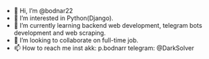 - 👋 Hi, I’m @bodnar22
- 👀 I’m interested in Python(Django).
- 🌱 I’m currently learning backend web development, telegram bots development and web scraping.
- 💞️ I’m looking to collaborate on full-time job.
- 📫 How to reach me inst akk: p.bodnarr telegram: @DarkSolver

<!---
bodnar22/bodnar22 is a ✨ special ✨ repository because its `README.md` (this file) appears on your GitHub profile.
You can click the Preview link to take a look at your changes.
--->
